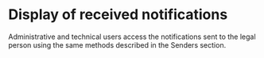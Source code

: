 # Display of received notifications

Administrative and technical users access the notifications sent to the legal person using the same methods described in the Senders section.